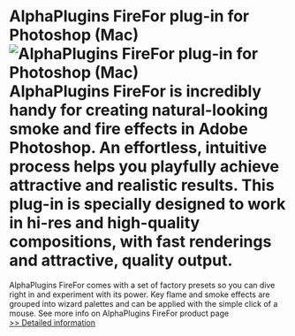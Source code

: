 # AlphaPlugins FireFor plug-in for Photoshop (Mac)<br />![AlphaPlugins FireFor plug-in for Photoshop (Mac)](https://mycommerce.akamaized.net/api/pimages/P300777960/BIG/300777960.JPG)<br />AlphaPlugins FireFor is incredibly handy for creating natural-looking smoke and fire effects in Adobe Photoshop. An effortless, intuitive process helps you playfully achieve attractive and realistic results. This plug-in is specially designed to work in hi-res and high-quality compositions, with fast renderings and attractive, quality output.
AlphaPlugins FireFor comes with a set of factory presets so you can dive right in and experiment with its power. Key flame and smoke effects are grouped into wizard palettes and can be applied with the simple click of a mouse.
See more info on AlphaPlugins FireFor product page<br />[>> Detailed information](https://secure.shareit.com/shareit/product.html?productid=300777960&affiliateid=200057808)